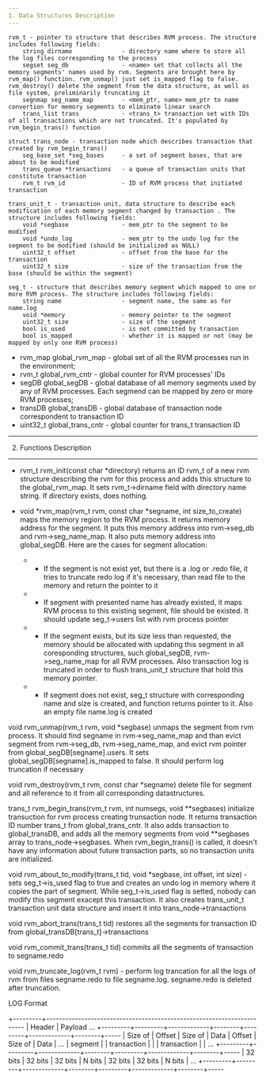 ```yaml
---
1. Data Structures Description
---
```


	rvm_t - pointer to structure that describes RVM process. The structure includes following fields:
		string dirname 				- directory name where to store all the log files corresponding to the process 
		segset seg_db 				- <name> set that collects all the memory segments' names used by rvm. Segments are brought here by rvm_map() function. rvm_unmap() just set is_mapped flag to false. rvm_destroy() delete the segment from the data structure, as well as file system, preliminarily truncating it
		segnmap seg_name_map 		- <mem_ptr, name> mem_ptr to name convertion for memory segments to eliminate linear search
		trans_list trans 			- <trans_t> transaction set with IDs of all transactions which are not truncated. It's populated by rvm_begin_trans() function

	struct trans_node - transaction node which describes transaction that created by rvm_begin_trans()
		seg_base_set *seg_bases 	- a set of segment bases, that are about to be modified
		trans_queue *transactions 	- a queue of transaction units that constitute transaction
		rvm_t rvm_id 				- ID of RVM process that initiated transaction

	trans_unit_t - transaction unit, data structure to describe each modification of each memory segment changed by transaction . The structure includes following fields:
		void *segbase 				- mem_ptr to the segment to be modified
		void *undo_log				- mem_ptr to the undo log for the segment to be modified (should be initialized as NULL)
		uint32_t offset 			- offset from the base for the transaction
		uint32_t size 				- size of the transaction from the base (should be within the segment)

	seg_t - structure that describes memory segment which mapped to one or more RVM process. The structure includes following fields:
		string name 				- segment name, the same as for name.log
		void *memory 				- memory pointer to the segment
		uint32_t size 				- size of the segment
		bool is_used 				- is not committed by transaction
		bool is_mapped 				- whether it is mapped or not (may be mapped by only one RVM process)

- rvm_map global_rvm_map - global set of all the RVM processes run in the environment;
- rvm_t global_rvm_cntr - global counter for RVM processes' IDs
- segDB global_segDB - global database of all memory segments used by any of RVM processes. Each segmend can be mapped by zero or more RVM processes;
- transDB global_transDB - global database of transaction node correspondent to transaction ID
- uint32_t global_trans_cntr - global counter for trans_t transaction ID

---
2. Functions Description
---

- rvm_t rvm_init(const char *directory) returns an ID rvm_t of a new rvm structure describing the rvm for this process and adds this structure to the global_rvm_map. It sets rvm_t->dirname field with directory name string. If directory exists, does nothing.

- void *rvm_map(rvm_t rvm, const char *segname, int size_to_create) maps the memory region to the RVM process. It returns memory address for the segment. It puts this memory address into rvm->seg_db and rvm->seg_name_map. It also puts memory address into global_segDB. Here are the cases for segment allocation:
	- * If the segment is not exist yet, but there is a .log or .redo file, it tries to truncate redo log if it's necessary, than read file to the memory and return the pointer to it
	- * If segment with presented name has already existed, it maps RVM process to this existing segment, file should be existed. It should update seg_t->users list with rvm process pointer 
	- * If the segment exists, but its size less than requested, the memory should be allocated with updating this segment in all coresponding structures, such global_segDB, rvm->seg_name_map for all RVM processes. Also transaction log is truncated in order to flush trans_unit_t structure that hold this memory pointer.
	- * If segment does not exist, seg_t structure with corresponding name and size is created, and function returns pointer to it. Also an empty file name.log is created

void rvm_unmap(rvm_t rvm, void *segbase) unmaps the segment from rvm process. It should find segname in rvm->seg_name_map and than evict segment from rvm->seg_db, rvm->seg_name_map, and evict rvm pointer from global_segDB[segname].users. It sets global_segDB[segname].is_mapped to false. It should perform log truncation if necessary

void rvm_destroy(rvm_t rvm, const char *segname) delete file for segment and all reference to it from all corresponding datastructures. 

trans_t rvm_begin_trans(rvm_t rvm, int numsegs, void **segbases) initialize transuction for rvm process creating trunsaction node. It returns transaction ID number trans_t from global_trans_cntr. It also adds transaction to global_transDB, and adds all the memory segments from void **segbases array to trans_node->segbases. When rvm_begin_trans() is called, it doesn't have any information about future transaction parts, so no transaction units  are initialized.

void rvm_about_to_modify(trans_t tid, void *segbase, int offset, int size) - sets seg_t->is_used flag to true and creates an undo log in memory where it copies the part of segment. While seg_t->is_used flag is setted, nobody can modify this segment exacept this transaction. It also creates trans_unit_t transaction unit data structure and insert it into trans_node->transactions

void rvm_abort_trans(trans_t tid) restores all the segments for transaction ID from global_transDB[trans_t]->transactions

void rvm_commit_trans(trans_t tid) commits all the segments of transaction to segname.redo

void rvm_truncate_log(rvm_t rvm) - perform log trancation for all the logs of rvm from files segname.redo to file segname.log. segname.redo is deleted after truncation.

LOG Format

+---------+-----------------------------------------------------------------------
| Header  |  Payload                                                          ...
+---------+---------+-------------+--------+---------+-------------+--------+-----
| Size of | Offset  | Size of     | Data   | Offset  | Size of     | Data   | ...
| segment |         | transaction |        |         | transaction |        | ...
+---------+---------+-------------+--------+---------+-------------+--------+-----
| 32 bits | 32 bits |   32 bits   | N bits | 32 bits |   32 bits   | N bits | ...
+---------+---------+-------------+--------+---------+-------------+--------+-----
